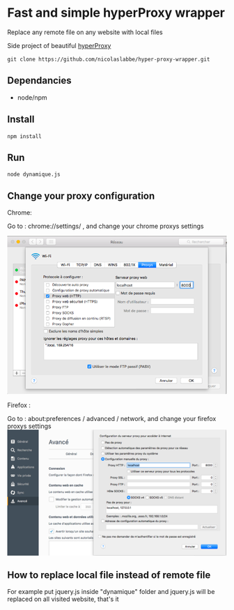 Fast and simple hyperProxy wrapper
==================================

Replace any remote file on any website with local files

Side project of beautiful [hyperProxy](https://github.com/Hypermediaisobar/hyperProxy)

```shell
git clone https://github.com/nicolaslabbe/hyper-proxy-wrapper.git
```

## Dependancies

- node/npm

## Install

```shell
npm install
```

## Run 

```shell
node dynamique.js
```

## Change your proxy configuration

Chrome:

Go to : chrome://settings/ , and change your chrome proxys settings

![Chrome proxy](img/chrome-proxy.png)

Firefox :

Go to : about:preferences / advanced / network, and change your firefox proxys settings
![Chrome proxy](img/firefox-proxy.png)

## How to replace local file instead of remote file

For example put jquery.js inside "dynamique" folder and jquery.js will be replaced on all visited website, that's it
